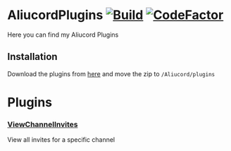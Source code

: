 # AliucordPlugins [![Build](https://github.com/HypedDomi/AliucordPlugins/actions/workflows/build.yml/badge.svg)](https://github.com/HypedDomi/AliucordPlugins/tree/builds) [![CodeFactor](https://www.codefactor.io/repository/github/hypeddomi/aliucordplugins/badge)](https://www.codefactor.io/repository/github/hypeddomi/aliucordplugins)
Here you can find my Aliucord Plugins

## Installation
Download the plugins from [here](https://github.com/HypedDomi/AliucordPlugins/tree/builds) and move the zip to `/Aliucord/plugins`

# Plugins
### [ViewChannelInvites](https://github.com/HypedDomi/AliucordPlugins/raw/builds/ViewChannelInvites.zip)
View all invites for a specific channel
